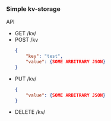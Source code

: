 ### Simple kv-storage

API

* GET       /kv/<id>
* POST      /kv
    ```json
    {
        "key": "test",
        "value": {SOME ARBITRARY JSON}
    }
    ```
* PUT       /kv/<id>
    ```json
    {
        "value": {SOME ARBITRARY JSON}
    }
    ```
* DELETE    /kv/<id>
